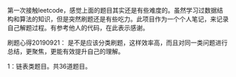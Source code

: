 第一次接触leetcode，感觉上面的题目其实还是有些难度的。虽然学习过数据结构和算法的知识，但是突然刷题还是有些吃力。此项目作为一个个人笔记，来记录自己解题过程。有参考他人的代码，在此表示感谢。

刷题心得20190921：
  是不是应该分类刷题，这样效率高，而且对同一类问题进行总结，更聚焦，更能有效提升自己的理解。
  
  1：链表类题目。共36道题目。
